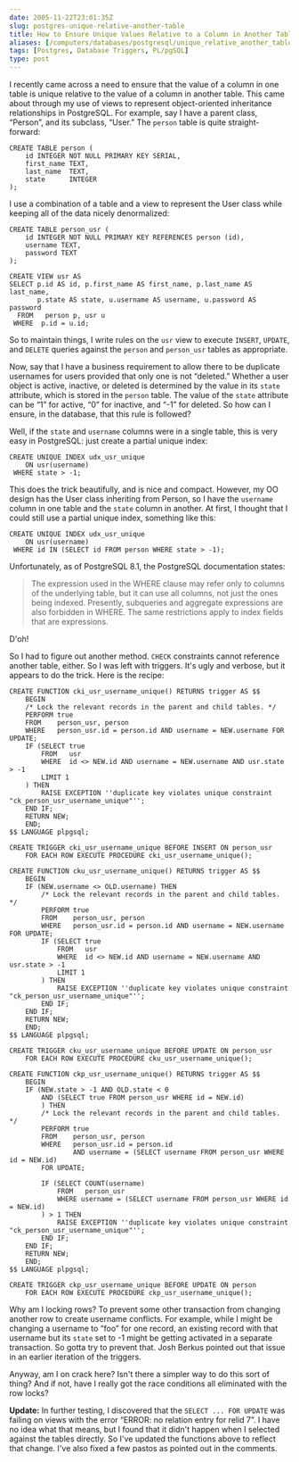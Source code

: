 ```yaml
--- 
date: 2005-11-22T23:01:35Z
slug: postgres-unique-relative-another-table
title: How to Ensure Unique Values Relative to a Column in Another Table
aliases: [/computers/databases/postgresql/unique_relative_another_table.html]
tags: [Postgres, Database Triggers, PL/pgSQL]
type: post
---
```


I recently came across a need to ensure that the value of a column in one table
is unique relative to the value of a column in another table. This came about
through my use of views to represent object-oriented inheritance relationships
in PostgreSQL. For example, say I have a parent class, “Person”, and its
subclass, “User.” The `person` table is quite straight-forward:

``` postgres
CREATE TABLE person (
    id INTEGER NOT NULL PRIMARY KEY SERIAL,
    first_name TEXT,
    last_name  TEXT,
    state      INTEGER
);
```

I use a combination of a table and a view to represent the User class while
keeping all of the data nicely denormalized:

``` postgres
CREATE TABLE person_usr (
    id INTEGER NOT NULL PRIMARY KEY REFERENCES person (id),
    username TEXT,
    password TEXT
);

CREATE VIEW usr AS
SELECT p.id AS id, p.first_name AS first_name, p.last_name AS last_name,
       p.state AS state, u.username AS username, u.password AS password
  FROM   person p, usr u
 WHERE  p.id = u.id;
```

So to maintain things, I write rules on the `usr` view to execute `INSERT`,
`UPDATE`, and `DELETE` queries against the `person` and `person_usr` tables as
appropriate.

Now, say that I have a business requirement to allow there to be duplicate
usernames for users provided that only one is not “deleted.” Whether a user
object is active, inactive, or deleted is determined by the value in its `state`
attribute, which is stored in the `person` table. The value of the `state`
attribute can be “1” for active, “0” for inactive, and “-1” for deleted. So how
can I ensure, in the database, that this rule is followed?

Well, if the `state` and `username` columns were in a single table, this is very
easy in PostgreSQL: just create a partial unique index:

``` postgres
CREATE UNIQUE INDEX udx_usr_unique
    ON usr(username)
 WHERE state > -1;
 ```

This does the trick beautifully, and is nice and compact. However, my OO design
has the User class inheriting from Person, so I have the `username` column in
one table and the `state` column in another. At first, I thought that I could
still use a partial unique index, something like this:

``` postgres
CREATE UNIQUE INDEX udx_usr_unique
    ON usr(username)
 WHERE id IN (SELECT id FROM person WHERE state > -1);
 ```

Unfortunately, as of PostgreSQL 8.1, the PostgreSQL documentation states:

> The expression used in the WHERE clause may refer only to columns of the
> underlying table, but it can use all columns, not just the ones being indexed.
> Presently, subqueries and aggregate expressions are also forbidden in WHERE.
> The same restrictions apply to index fields that are expressions.

D'oh!

So I had to figure out another method. `CHECK` constraints cannot reference
another table, either. So I was left with triggers. It's ugly and verbose, but
it appears to do the trick. Here is the recipe:

``` plpgsql
CREATE FUNCTION cki_usr_username_unique() RETURNS trigger AS $$
    BEGIN
    /* Lock the relevant records in the parent and child tables. */
    PERFORM true
    FROM    person_usr, person
    WHERE   person_usr.id = person.id AND username = NEW.username FOR UPDATE;
    IF (SELECT true
        FROM   usr
        WHERE  id <> NEW.id AND username = NEW.username AND usr.state > -1
        LIMIT 1
    ) THEN
        RAISE EXCEPTION ''duplicate key violates unique constraint "ck_person_usr_username_unique"'';
    END IF;
    RETURN NEW;
    END;
$$ LANGUAGE plpgsql;

CREATE TRIGGER cki_usr_username_unique BEFORE INSERT ON person_usr
    FOR EACH ROW EXECUTE PROCEDURE cki_usr_username_unique();

CREATE FUNCTION cku_usr_username_unique() RETURNS trigger AS $$
    BEGIN
    IF (NEW.username <> OLD.username) THEN
        /* Lock the relevant records in the parent and child tables. */
        PERFORM true
        FROM    person_usr, person
        WHERE   person_usr.id = person.id AND username = NEW.username FOR UPDATE;
        IF (SELECT true
            FROM   usr
            WHERE  id <> NEW.id AND username = NEW.username AND usr.state > -1
            LIMIT 1
        ) THEN
            RAISE EXCEPTION ''duplicate key violates unique constraint "ck_person_usr_username_unique"'';
        END IF;
    END IF;
    RETURN NEW;
    END;
$$ LANGUAGE plpgsql;

CREATE TRIGGER cku_usr_username_unique BEFORE UPDATE ON person_usr
    FOR EACH ROW EXECUTE PROCEDURE cku_usr_username_unique();

CREATE FUNCTION ckp_usr_username_unique() RETURNS trigger AS $$
    BEGIN
    IF (NEW.state > -1 AND OLD.state < 0
        AND (SELECT true FROM person_usr WHERE id = NEW.id)
        ) THEN
        /* Lock the relevant records in the parent and child tables. */
        PERFORM true
        FROM    person_usr, person
        WHERE   person_usr.id = person.id
                AND username = (SELECT username FROM person_usr WHERE id = NEW.id)
        FOR UPDATE;

        IF (SELECT COUNT(username)
            FROM   person_usr
            WHERE username = (SELECT username FROM person_usr WHERE id = NEW.id)
        ) > 1 THEN
            RAISE EXCEPTION ''duplicate key violates unique constraint "ck_person_usr_username_unique"'';
        END IF;
    END IF;
    RETURN NEW;
    END;
$$ LANGUAGE plpgsql;

CREATE TRIGGER ckp_usr_username_unique BEFORE UPDATE ON person
    FOR EACH ROW EXECUTE PROCEDURE ckp_usr_username_unique();
```

Why am I locking rows? To prevent some other transaction from changing another
row to create username conflicts. For example, while I might be changing a
username to “foo” for one record, an existing record with that username but its
`state` set to -1 might be getting activated in a separate transaction. So gotta
try to prevent that. Josh Berkus pointed out that issue in an earlier iteration
of the triggers.

Anyway, am I on crack here? Isn't there a simpler way to do this sort of thing?
And if not, have I really got the race conditions all eliminated with the row
locks?

**Update:** In further testing, I discovered that the `SELECT ... FOR UPDATE`
was failing on views with the error “ERROR: no relation entry for relid 7”. I
have no idea what that means, but I found that it didn't happen when I selected
against the tables directly. So I've updated the functions above to reflect that
change. I've also fixed a few pastos as pointed out in the comments.

